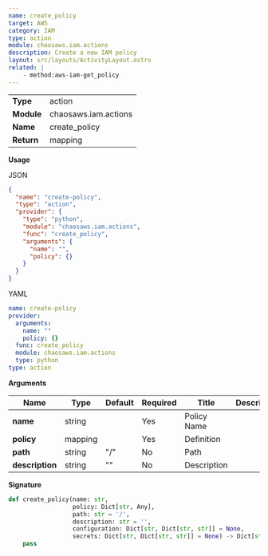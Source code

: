 ```yaml
---
name: create_policy
target: AWS
category: IAM
type: action
module: chaosaws.iam.actions
description: Create a new IAM policy
layout: src/layouts/ActivityLayout.astro
related: |
    - method:aws-iam-get_policy
---
```


|            |                      |
| ---------- | -------------------- |
| **Type**   | action               |
| **Module** | chaosaws.iam.actions |
| **Name**   | create_policy        |
| **Return** | mapping              |

**Usage**

JSON

```json
{
  "name": "create-policy",
  "type": "action",
  "provider": {
    "type": "python",
    "module": "chaosaws.iam.actions",
    "func": "create_policy",
    "arguments": {
      "name": "",
      "policy": {}
    }
  }
}
```

YAML

```yaml
name: create-policy
provider:
  arguments:
    name: ""
    policy: {}
  func: create_policy
  module: chaosaws.iam.actions
  type: python
type: action
```

**Arguments**

| Name            | Type    | Default | Required | Title       | Description |
| --------------- | ------- | ------- | -------- | ----------- | ----------- |
| **name**        | string  |         | Yes      | Policy Name |             |
| **policy**      | mapping |         | Yes      | Definition  |             |
| **path**        | string  | "/"     | No       | Path        |             |
| **description** | string  | ""      | No       | Description |             |

**Signature**

```python
def create_policy(name: str,
                  policy: Dict[str, Any],
                  path: str = '/',
                  description: str = '',
                  configuration: Dict[str, Dict[str, str]] = None,
                  secrets: Dict[str, Dict[str, str]] = None) -> Dict[str, Any]:
    pass

```
